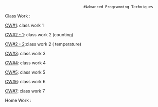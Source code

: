                                         #Advanced Programming Techniques

Class Work : 

[CW#1](https://manelurki.github.io/javascript/cw%231.png): class work 1

[CW#2 - 1](https://manelurki.github.io/javascript/Counting.html):  class work 2 (counting)

[CW#2 - 2](https://manelurki.github.io/javascript/temperature.html):class work 2 ( temperature)
           
[CW#3]( https://manelurki.github.io/javascript/cw%233.PNG): class work 3

[CW#4](https://manelurki.github.io/javascript/cw%234.html): class work 4

[CW#5](https://manelurki.github.io/javascript/cw%235/EloquentJS.html): class work 5

[CW#6](https://manelurki.github.io/javascript/cw%236.html): class work 6

[CW#7](https://manelurki.github.io/javascript/cw7.html): class work 7

Home Work :

